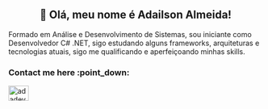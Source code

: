  <h2 align="Center">👋 Olá, meu nome é Adailson Almeida!</h2> 


Formado em Análise e Desenvolvimento de Sistemas, sou iniciante como Desenvolvedor C# .NET, 
sigo estudando alguns frameworks, arquiteturas e tecnologias atuais, sigo me qualificando e aperfeiçoando minhas skills.

<h3>Contact me here :point_down:</h3>
<a href="https://www.linkedin.com/in/adailson-almeida-797689189/" rel="followme">
  <img align="center" src="https://raw.githubusercontent.com/rahuldkjain/github-profile-readme-generator/master/src/images/icons/Social/linked-in-alt.svg" alt="adadev" height="30" width="40" style="max-width: 100%;">
</a>
